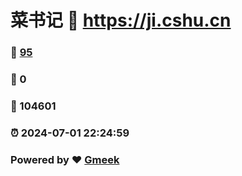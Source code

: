 # 菜书记 :link: https://ji.cshu.cn 
### :page_facing_up: [95](https://ji.cshu.cn/tag.html) 
### :speech_balloon: 0 
### :hibiscus: 104601 
### :alarm_clock: 2024-07-01 22:24:59 
### Powered by :heart: [Gmeek](https://github.com/Meekdai/Gmeek)

